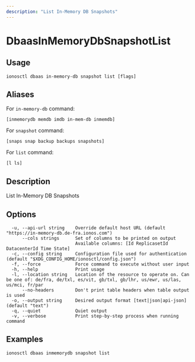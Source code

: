 ```yaml
---
description: "List In-Memory DB Snapshots"
---
```


# DbaasInMemoryDbSnapshotList

## Usage

```text
ionosctl dbaas in-memory-db snapshot list [flags]
```

## Aliases

For `in-memory-db` command:

```text
[inmemorydb memdb imdb in-mem-db inmemdb]
```

For `snapshot` command:

```text
[snaps snap backup backups snapshots]
```

For `list` command:

```text
[l ls]
```

## Description

List In-Memory DB Snapshots

## Options

```text
  -u, --api-url string    Override default host URL (default "https://in-memory-db.de-fra.ionos.com")
      --cols strings      Set of columns to be printed on output 
                          Available columns: [Id ReplicasetId DatacenterId Time State]
  -c, --config string     Configuration file used for authentication (default "$XDG_CONFIG_HOME/ionosctl/config.json")
  -f, --force             Force command to execute without user input
  -h, --help              Print usage
  -l, --location string   Location of the resource to operate on. Can be one of: de/fra, de/txl, es/vit, gb/txl, gb/lhr, us/ewr, us/las, us/mci, fr/par
      --no-headers        Don't print table headers when table output is used
  -o, --output string     Desired output format [text|json|api-json] (default "text")
  -q, --quiet             Quiet output
  -v, --verbose           Print step-by-step process when running command
```

## Examples

```text
ionosctl dbaas inmemorydb snapshot list
```

